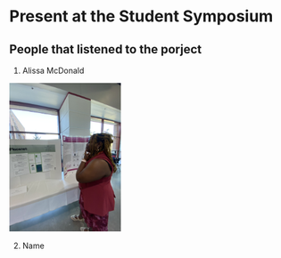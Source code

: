 # Present at the Student Symposium

## People that listened to the porject 
1. Alissa McDonald
<img src="./alissa.png" alt="Welcome Page" width="200">


2. Name
